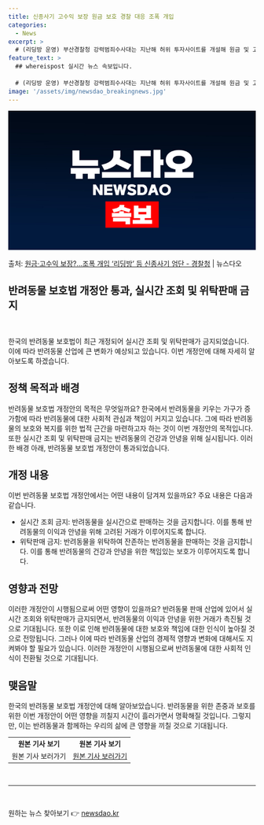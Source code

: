 ```yaml
---
title: 신종사기 고수익 보장 원금 보호 경찰 대응 조폭 개입
categories:
  - News
excerpt: >
  # (리딩방 운영) 부산경찰청 강력범죄수사대는 지난해 허위 투자사이트를 개설해 원금 및 고수익을 보장한다며 …
feature_text: >
  ## whereispost 실시간 뉴스 속보입니다.

  # (리딩방 운영) 부산경찰청 강력범죄수사대는 지난해 허위 투자사이트를 개설해 원금 및 고수익을 보장한다며 …
image: '/assets/img/newsdao_breakingnews.jpg'
---
```


![뉴스다오 속보](/assets/img/newsdao_breakingnews.jpg)

<p>출처: <a href="https://newsdao.kr/3371" rel="dofollow">원금·고수익 보장?…조폭 개입 ‘리딩방’ 등 신종사기 엄단 - 경찰청</a> | 뉴스다오</p>

<h2>반려동물 보호법 개정안 통과, 실시간 조회 및 위탁판매 금지</h2>
<p data-ke-size="size16">&nbsp;</p>
<p data-ke-size="size16">한국의 반려동물 보호법이 최근 개정되어 실시간 조회 및 위탁판매가 금지되었습니다. 이에 따라 반려동물 산업에 큰 변화가 예상되고 있습니다. 이번 개정안에 대해 자세히 알아보도록 하겠습니다.</p>
<h2 data-ke-size="size26">정책 목적과 배경</h2>
<p data-ke-size="size16">반려동물 보호법 개정안의 목적은 무엇일까요? 한국에서 반려동물을 키우는 가구가 증가함에 따라 반려동물에 대한 사회적 관심과 책임이 커지고 있습니다. 그에 따라 반려동물의 보호와 복지를 위한 법적 근간을 마련하고자 하는 것이 이번 개정안의 목적입니다. 또한 실시간 조회 및 위탁판매 금지는 반려동물의 건강과 안녕을 위해 실시됩니다. 이러한 배경 아래, 반려동물 보호법 개정안이 통과되었습니다.</p>
<h2 data-ke-size="size26">개정 내용</h2>
<p data-ke-size="size16">이번 반려동물 보호법 개정안에서는 어떤 내용이 담겨져 있을까요? 주요 내용은 다음과 같습니다.</p>
<ul>
<li>실시간 조회 금지: 반려동물을 실시간으로 판매하는 것을 금지합니다. 이를 통해 반려동물의 이익과 안녕을 위해 고려된 거래가 이루어지도록 합니다.</li>
<li>위탁판매 금지: 반려동물을 위탁하여 잔존하는 반려동물을 판매하는 것을 금지합니다. 이를 통해 반려동물의 건강과 안녕을 위한 책임있는 보호가 이루어지도록 합니다.</li>
</ul>
<h2 data-ke-size="size26">영향과 전망</h2>
<p data-ke-size="size16">이러한 개정안이 시행됨으로써 어떤 영향이 있을까요? 반려동물 판매 산업에 있어서 실시간 조회와 위탁판매가 금지되면서, 반려동물의 이익과 안녕을 위한 거래가 촉진될 것으로 기대됩니다. 또한 이로 인해 반려동물에 대한 보호와 책임에 대한 인식이 높아질 것으로 전망됩니다. 그러나 이에 따라 반려동물 산업의 경제적 영향과 변화에 대해서도 지켜봐야 할 필요가 있습니다. 이러한 개정안이 시행됨으로써 반려동물에 대한 사회적 인식이 전환될 것으로 기대됩니다.</p>
<h2 data-ke-size="size26">맺음말</h2>
<p data-ke-size="size16">한국의 반려동물 보호법 개정안에 대해 알아보았습니다. 반려동물을 위한 존중과 보호를 위한 이번 개정안이 어떤 영향을 끼칠지 시간이 흘러가면서 명확해질 것입니다. 그렇지만, 이는 반려동물과 함께하는 우리의 삶에 큰 영향을 끼칠 것으로 기대됩니다.</p>
<table>
<tbody>
<tr>
<td style="text-align: center; height: 17px;"><b>원본 기사 보기</b></td>
<td style="text-align: center; height: 17px;"><b>원본 기사 보기</b></td>
</tr>
<tr>
<td style="text-align: center;">원본 기사 보러가기</td>
<td style="text-align: center;"><a href="https://newsdao.kr/3371">원본 기사 보러가기</a></td>
</tr>
</tbody>
</table>
<p data-ke-size="size16">&nbsp;</p>
<hr>
<p data-ke-size="size16">&nbsp;</p> 

원하는 뉴스 찾아보기 👉 <a href="https://newsdao.kr" rel="dofollow">newsdao.kr</a>


